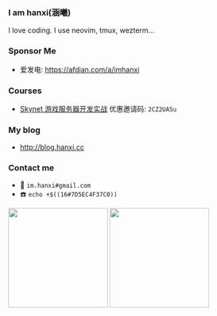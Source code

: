 ### I am hanxi(涵曦)

I love coding. I use neovim, tmux, wezterm...

### Sponsor Me

- 爱发电: <https://afdian.com/a/imhanxi>

### Courses

- [Skynet 游戏服务器开发实战](https://www.lanqiao.cn/courses/2770)  优惠邀请码: `2CZ2UA5u`

### My blog

- http://blog.hanxi.cc

### Contact me

- :email: `im.hanxi#gmail.com`
- :phone: `echo +$((16#7D5EC4F37C0))`

<img height=200 align="center" src="https://github-readme-stats.vercel.app/api/top-langs?username=hanxi&layout=compact&langs_count=8&card_width=320" />

<img height=200 align="center" src="https://github-readme-stats.vercel.app/api?username=hanxi&layout=compact&card_width=320" />
